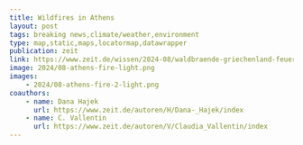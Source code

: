 ```yaml
---
title: Wildfires in Athens
layout: post
tags: breaking news,climate/weather,environment
type: map,static,maps,locatormap,datawrapper
publication: zeit
link: https://www.zeit.de/wissen/2024-08/waldbraende-griechenland-feuerwehr-athen-attika-meltemi
image: 2024/08-athens-fire-light.png
images:
    - 2024/08-athens-fire-2-light.png
coauthors:
    - name: Dana Hajek
      url: https://www.zeit.de/autoren/H/Dana-_Hajek/index
    - name: C. Vallentin
      url: https://www.zeit.de/autoren/V/Claudia_Vallentin/index
---
```

